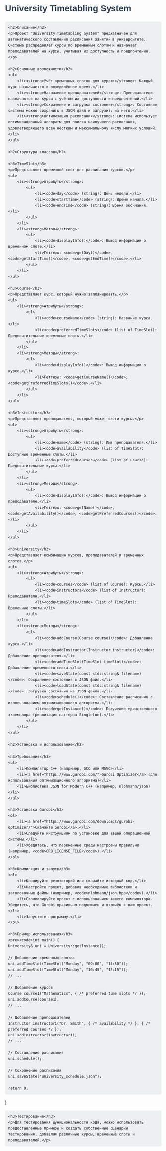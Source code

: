 <!DOCTYPE html>
<html lang="ru">
<head>
    <meta charset="UTF-8">
    <meta name="viewport" content="width=device-width, initial-scale=1.0">
    <title>University Timetabling System</title>
    <style>
        body {
            font-family: Arial, sans-serif;
            line-height: 1.6;
        }
        h1, h2, h3 {
            color: #2c3e50;
        }
        pre {
            background-color: #ecf0f1;
            padding: 10px;
            border-radius: 5px;
            overflow: auto;
        }
        code {
            background-color: #ecf0f1;
            padding: 2px 4px;
            border-radius: 3px;
        }
    </style>
</head>
<body>
    <h1>University Timetabling System</h1>

    <h2>Описание</h2>
    <p>Проект "University Timetabling System" предназначен для автоматического составления расписания занятий в университете. Система распределяет курсы по временным слотам и назначает преподавателей на курсы, учитывая их доступность и предпочтения.</p>

    <h2>Основные возможности</h2>
    <ul>
        <li><strong>Учёт временных слотов для курсов</strong>: Каждый курс назначается в определённое время.</li>
        <li><strong>Назначение преподавателей</strong>: Преподаватели назначаются на курсы с учётом их доступности и предпочтений.</li>
        <li><strong>Сохранение и загрузка состояния</strong>: Состояние системы можно сохранить в JSON файл и загрузить из него.</li>
        <li><strong>Оптимизация расписания</strong>: Система использует оптимизационный алгоритм для поиска наилучшего расписания, удовлетворяющего всем жёстким и максимальному числу мягких условий.</li>
    </ul>

    <h2>Структура классов</h2>

    <h3>TimeSlot</h3>
    <p>Представляет временной слот для расписания курсов.</p>
    <ul>
        <li><strong>Атрибуты</strong>:
            <ul>
                <li><code>day</code> (string): День недели.</li>
                <li><code>startTime</code> (string): Время начала.</li>
                <li><code>endTime</code> (string): Время окончания.</li>
            </ul>
        </li>
        <li><strong>Методы</strong>:
            <ul>
                <li><code>displayInfo()</code>: Вывод информации о временном слоте.</li>
                <li>Геттеры: <code>getDay()</code>, <code>getStartTime()</code>, <code>getEndTime()</code>.</li>
            </ul>
        </li>
    </ul>

    <h3>Course</h3>
    <p>Представляет курс, который нужно запланировать.</p>
    <ul>
        <li><strong>Атрибуты</strong>:
            <ul>
                <li><code>courseName</code> (string): Название курса.</li>
                <li><code>preferredTimeSlots</code> (list of TimeSlot): Предпочтительные временные слоты.</li>
            </ul>
        </li>
        <li><strong>Методы</strong>:
            <ul>
                <li><code>displayInfo()</code>: Вывод информации о курсе.</li>
                <li>Геттеры: <code>getCourseName()</code>, <code>getPreferredTimeSlots()</code>.</li>
            </ul>
        </li>
    </ul>

    <h3>Instructor</h3>
    <p>Представляет преподавателя, который может вести курсы.</p>
    <ul>
        <li><strong>Атрибуты</strong>:
            <ul>
                <li><code>name</code> (string): Имя преподавателя.</li>
                <li><code>availability</code> (list of TimeSlot): Доступные временные слоты.</li>
                <li><code>preferredCourses</code> (list of Course): Предпочтительные курсы.</li>
            </ul>
        </li>
        <li><strong>Методы</strong>:
            <ul>
                <li><code>displayInfo()</code>: Вывод информации о преподавателе.</li>
                <li>Геттеры: <code>getName()</code>, <code>getAvailability()</code>, <code>getPreferredCourses()</code>.</li>
            </ul>
        </li>
    </ul>

    <h3>University</h3>
    <p>Представляет комбинацию курсов, преподавателей и временных слотов.</p>
    <ul>
        <li><strong>Атрибуты</strong>:
            <ul>
                <li><code>courses</code> (list of Course): Курсы.</li>
                <li><code>instructors</code> (list of Instructor): Преподаватели.</li>
                <li><code>timeSlots</code> (list of TimeSlot): Временные слоты.</li>
            </ul>
        </li>
        <li><strong>Методы</strong>:
            <ul>
                <li><code>addCourse(Course course)</code>: Добавление курса.</li>
                <li><code>addInstructor(Instructor instructor)</code>: Добавление преподавателя.</li>
                <li><code>addTimeSlot(TimeSlot timeSlot)</code>: Добавление временного слота.</li>
                <li><code>saveState(const std::string& filename)</code>: Сохранение состояния в JSON файл.</li>
                <li><code>loadState(const std::string& filename)</code>: Загрузка состояния из JSON файла.</li>
                <li><code>schedule()</code>: Составление расписания с использованием оптимизационного алгоритма.</li>
                <li><code>getInstance()</code>: Получение единственного экземпляра (реализация паттерна Singleton).</li>
            </ul>
        </li>
    </ul>

    <h2>Установка и использование</h2>

    <h3>Требования</h3>
    <ul>
        <li>Компилятор C++ (например, GCC или MSVC)</li>
        <li><a href="https://www.gurobi.com/">Gurobi Optimizer</a> (для использования оптимизационного алгоритма)</li>
        <li>Библиотека JSON for Modern C++ (например, nlohmann/json)</li>
    </ul>

    <h3>Установка Gurobi</h3>
    <ol>
        <li><a href="https://www.gurobi.com/downloads/gurobi-optimizer/">Скачайте Gurobi</a>.</li>
        <li>Следуйте инструкциям по установке для вашей операционной системы.</li>
        <li>Убедитесь, что переменные среды настроены правильно (например, <code>GRB_LICENSE_FILE</code>).</li>
    </ol>

    <h3>Компиляция и запуск</h3>
    <ol>
        <li>Клонируйте репозиторий или скачайте исходный код.</li>
        <li>Настройте проект, добавив необходимые библиотеки и заголовочные файлы (например, <code>nlohmann/json.hpp</code>).</li>
        <li>Скомпилируйте проект с использованием вашего компилятора. Убедитесь, что Gurobi правильно подключен и включён в ваш проект.</li>
        <li>Запустите программу.</li>
    </ol>

    <h3>Пример использования</h3>
    <pre><code>int main() {
    University& uni = University::getInstance();

    // Добавление временных слотов
    uni.addTimeSlot(TimeSlot("Monday", "09:00", "10:30"));
    uni.addTimeSlot(TimeSlot("Monday", "10:45", "12:15"));
    // ...

    // Добавление курсов
    Course course1("Mathematics", { /* preferred time slots */ });
    uni.addCourse(course1);
    // ...

    // Добавление преподавателей
    Instructor instructor1("Dr. Smith", { /* availability */ }, { /* preferred courses */ });
    uni.addInstructor(instructor1);
    // ...

    // Составление расписания
    uni.schedule();

    // Сохранение расписания
    uni.saveState("university_schedule.json");

    return 0;
}
</code></pre>

    <h3>Тестирование</h3>
    <p>Для тестирования функциональности кода, можно использовать предоставленные примеры и создать собственные сценарии тестирования, добавляя различные курсы, временные слоты и преподавателей.</p>
</body>
</html>

